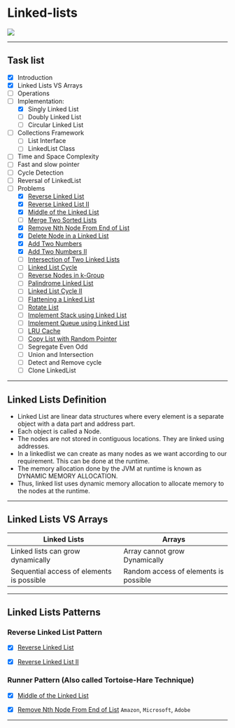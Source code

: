 # Linked-lists

<p><img src="https://upload.wikimedia.org/wikipedia/commons/6/6d/Singly-linked-list.svg"></p>

<hr />

## Task list

- [x] Introduction
- [x] Linked Lists VS Arrays
- [ ] Operations
- [ ] Implementation:
	- [x] Singly Linked List
	- [ ] Doubly Linked List
	- [ ] Circular Linked List
- [ ] Collections Framework
	- [ ] List Interface
	- [ ] LinkedList Class
- [ ] Time and Space Complexity
- [ ] Fast and slow pointer
- [ ] Cycle Detection
- [ ] Reversal of LinkedList
- [ ] Problems
	- [x] [Reverse Linked List](https://leetcode.com/problems/reverse-linked-list/)
	- [x] [Reverse Linked List II](https://leetcode.com/problems/reverse-linked-list-ii/)
	- [x] [Middle of the Linked List](https://leetcode.com/problems/middle-of-the-linked-list/)
	- [ ] [Merge Two Sorted Lists](https://leetcode.com/problems/merge-two-sorted-lists/)
	- [x] [Remove Nth Node From End of List](https://leetcode.com/problems/remove-nth-node-from-end-of-list/submissions/)
	- [x] [Delete Node in a Linked List](https://leetcode.com/problems/delete-node-in-a-linked-list/)
	- [x] [Add Two Numbers](https://leetcode.com/problems/add-two-numbers/)
	- [x] [Add Two Numbers II](https://leetcode.com/problems/add-two-numbers-ii/)
	- [ ] [Intersection of Two Linked Lists](https://leetcode.com/problems/intersection-of-two-linked-lists/)
	- [ ] [Linked List Cycle](https://leetcode.com/problems/linked-list-cycle/)
	- [ ] [Reverse Nodes in k-Group](https://leetcode.com/problems/reverse-nodes-in-k-group/)
	- [ ] [Palindrome Linked List](https://leetcode.com/problems/palindrome-linked-list/)
	- [ ] [Linked List Cycle II](https://leetcode.com/problems/linked-list-cycle-ii/)
	- [ ] [Flattening a Linked List](https://practice.geeksforgeeks.org/problems/flattening-a-linked-list/1#)
	- [ ] [Rotate List](https://leetcode.com/problems/rotate-list/) 
	- [ ] [Implement Stack using Linked List](https://practice.geeksforgeeks.org/problems/implement-stack-using-linked-list/1)
	- [ ] [Implement Queue using Linked List](https://practice.geeksforgeeks.org/problems/implement-queue-using-linked-list/1)
	- [ ] [LRU Cache](https://leetcode.com/problems/lru-cache/)
	- [ ] [Copy List with Random Pointer](https://leetcode.com/problems/copy-list-with-random-pointer/)
	- [ ] Segregate Even Odd
	- [ ] Union and Intersection
	- [ ] Detect and Remove cycle
	- [ ] Clone LinkedList

<hr />

## Linked Lists Definition

- Linked List are linear data structures where every element is a separate object with a data part and address part. 
- Each object is called a Node. 
- The nodes are not stored in contiguous locations. They are linked using addresses.
- In a linkedlist we can create as many nodes as we want according to our requirement. This can be done at the runtime. 
- The memory allocation done by the JVM at runtime is known as DYNAMIC MEMORY ALLOCATION. 
- Thus, linked list uses dynamic memory allocation to allocate memory to the nodes at the runtime.

<hr />


## Linked Lists VS Arrays

| Linked Lists                              | Arrays                                |
| ------------                              | -----------                           |
| Linked lists can grow dynamically         | Array cannot grow Dynamically         |
| Sequential access of elements is possible | Random access of elements is possible |


---


## Linked Lists Patterns

### Reverse Linked List Pattern

- [x] [Reverse Linked List](https://leetcode.com/problems/reverse-linked-list/)
- [x] [Reverse Linked List II](https://leetcode.com/problems/reverse-linked-list-ii/)


### Runner Pattern (Also called Tortoise-Hare Technique)

- [x] [Middle of the Linked List](https://leetcode.com/problems/middle-of-the-linked-list/)
- [x] [Remove Nth Node From End of List](https://leetcode.com/problems/remove-nth-node-from-end-of-list/submissions/) `Amazon`, `Microsoft`, `Adobe`


---

